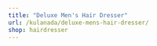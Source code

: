 ```yaml
---
title: "Deluxe Men's Hair Dresser"
url: /kulanada/deluxe-mens-hair-dresser/
shop: hairdresser
---
```

